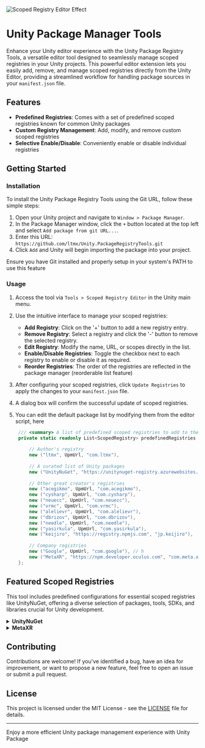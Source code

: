 
![Scoped Registry Editor Effect](https://github.com/ltmx/Unity.PackageManagerTools/assets/47640688/55393bf6-0efa-4290-adc6-c7605c4d2cc6)

# Unity Package Manager Tools

Enhance your Unity editor experience with the Unity Package Registry Tools, a versatile editor tool designed to seamlessly manage scoped registries in your Unity projects. This powerful editor extension lets you easily add, remove, and manage scoped registries directly from the Unity Editor, providing a streamlined workflow for handling package sources in your `manifest.json` file.

## Features

- **Predefined Registries**: Comes with a set of predefined scoped registries known for common Unity packages
- **Custom Registry Management**: Add, modify, and remove custom scoped registries
- **Selective Enable/Disable**: Conveniently enable or disable individual registries

## Getting Started

### Installation

To install the Unity Package Registry Tools using the Git URL, follow these simple steps:

1. Open your Unity project and navigate to `Window > Package Manager`.
2. In the Package Manager window, click the `+` button located at the top left and select `Add package from git URL...`.
3. Enter this URL: `https://github.com/ltmx/Unity.PackageRegistryTools.git`
4. Click `Add` and Unity will begin importing the package into your project.

Ensure you have Git installed and properly setup in your system's PATH to use this feature
### Usage

1. Access the tool via `Tools > Scoped Registry Editor` in the Unity main menu.
2. Use the intuitive interface to manage your scoped registries:
    - **Add Registry**: Click on the '+' button to add a new registry entry.
    - **Remove Registry**: Select a registry and click the '-' button to remove the selected registry.
    - **Edit Registry**: Modify the name, URL, or scopes directly in the list.
    - **Enable/Disable Registries**: Toggle the checkbox next to each registry to enable or disable it as required.
    - **Reorder Registries**: The order of the registries are reflected in the package manager (reorderable list feature)
3. After configuring your scoped registries, click `Update Registries` to apply the changes to your `manifest.json` file.
4. A dialog box will confirm the successful update of scoped registries.
5. You can edit the default package list by modifying them from the editor script, here
   
   ```cs
    /// <summary> A list of predefined scoped registries to add to the manifest.json file. </summary>
    private static readonly List<ScopedRegistry> predefinedRegistries = new List<ScopedRegistry>() {
        
        // Author's registry
        new ("ltmx", UpmUrl, "com.ltmx"),
        
        // A curated list of Unity packages
        new ("UnityNuGet", "https://unitynuget-registry.azurewebsites.net", "org.nuget"),
        
        // Other great creator's registries
        new ("acegikmo", UpmUrl, "com.acegikmo"),
        new ("cysharp", UpmUrl, "com.cysharp"),
        new ("neuecc", UpmUrl, "com.neuecc"),
        new ("vrmc", UpmUrl, "com.vrmc"),
        new ("alelievr", UpmUrl, "com.alelievr"),
        new ("dbrizov", UpmUrl, "com.dbrizov"),
        new ("needle", UpmUrl, "com.needle"),
        new ("yasirkula", UpmUrl, "com.yasirkula"),
        new ("keijiro", "https://registry.npmjs.com", "jp.keijiro"),
        
        // Company registries
        new ("Google", UpmUrl, "com.google"), // h
        new ("MetaXR", "https://npm.developer.oculus.com", "com.meta.xr"),
    };
   ```

## Featured Scoped Registries

This tool includes predefined configurations for essential scoped registries like UnityNuGet, offering a diverse selection of packages, tools, SDKs, and libraries crucial for Unity development.

<details>
<summary><strong>UnityNuGet</strong></summary>

UnityNuGet offers a bridge to NuGet packages, allowing Unity developers to easily integrate thousands of .NET libraries into their projects. It's particularly useful for projects that rely on advanced .NET features or external .NET libraries.

**Registry Details**
- **Name**: UnityNuGet
- **URL**: `https://unitynuget-registry.azurewebsites.net`
- **Scopes**: `org.nuget`

</details>

<details>
<summary><strong>MetaXR</strong></summary>

The MetaXR Scoped Registry is a must-have for developers working on VR and AR applications, especially those targeting Oculus devices. It provides access to Oculus SDKs and tools essential for VR development.

**Registry Details**
- **Name**: MetaXR
- **URL**: `https://npm.developer.oculus.com`
- **Scopes**: `com.meta.xr`

</details>



## Contributing

Contributions are welcome! If you've identified a bug, have an idea for improvement, or want to propose a new feature, feel free to open an issue or submit a pull request.

## License

This project is licensed under the MIT License - see the [LICENSE](LICENSE) file for details.

---

Enjoy a more efficient Unity package management experience with Unity Package
